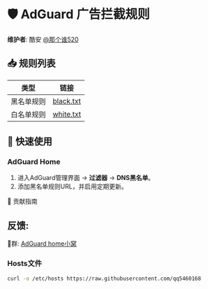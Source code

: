 # 🛡️ AdGuard 广告拦截规则

**维护者**: 酷安 [@那个谁520](http://www.coolapk.com/u/23966654)

## 📥 规则列表

| 类型       | 链接                                                                                       |
|------------|------------------------------------------------------------------------------------------|
| 黑名单规则 | [black.txt](https://raw.githubusercontent.com/qq5460168/dangchu/main/black.txt)          |
| 白名单规则 | [white.txt](https://raw.githubusercontent.com/qq5460168/dangchu/main/white.txt)          |

## 🚀 快速使用

### AdGuard Home
1. 进入AdGuard管理界面 → **过滤器** → **DNS黑名单**。
2. 添加黑名单规则URL，并启用定期更新。


🤝 贡献指南
##  反馈: 
🐧群: [AdGuard home小窝](https://qm.qq.com/q/bRFsKddXq0) 

### Hosts文件
```bash
curl -o /etc/hosts https://raw.githubusercontent.com/qq5460168

